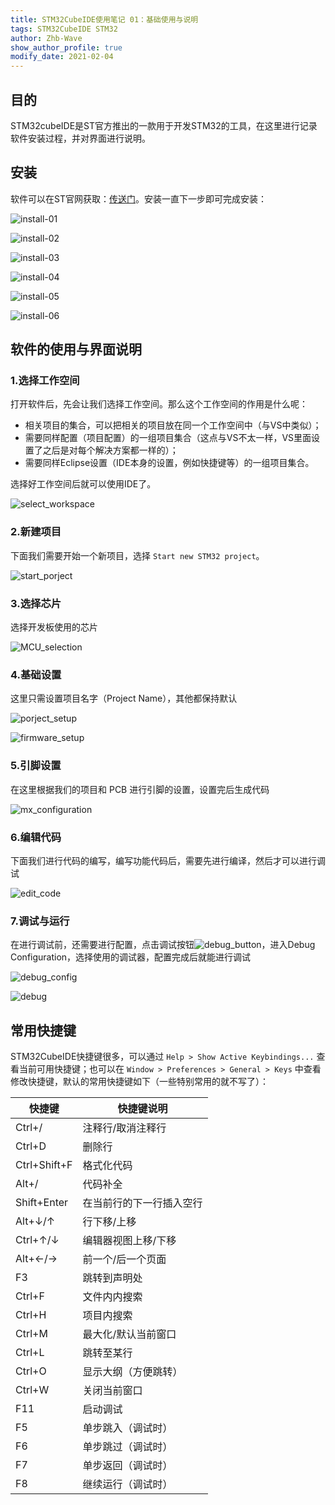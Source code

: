 ```yaml
---
title: STM32CubeIDE使用笔记 01：基础使用与说明
tags: STM32CubeIDE STM32
author: Zhb-Wave
show_author_profile: true
modify_date: 2021-02-04
---
```


## 目的

STM32cubeIDE是ST官方推出的一款用于开发STM32的工具，在这里进行记录软件安装过程，并对界面进行说明。

<!--more-->

## 安装

软件可以在ST官网获取：[传送门](https://www.st.com/content/st_com/en/products/development-tools/software-development-tools/stm32-software-development-tools/stm32-ides/stm32cubeide.html)。安装一直下一步即可完成安装：

![install-01](http://robofuture.net.cn/assets/images/STM32CubeIDE/install-01.png)

![install-02](http://robofuture.net.cn/assets/images/STM32CubeIDE/install-02.png)

![install-03](http://robofuture.net.cn/assets/images/STM32CubeIDE/install-03.png)

![install-04](http://robofuture.net.cn/assets/images/STM32CubeIDE/install-04.png)

![install-05](http://robofuture.net.cn/assets/images/STM32CubeIDE/install-05.png)

![install-06](http://robofuture.net.cn/assets/images/STM32CubeIDE/install-06.png)

## 软件的使用与界面说明

### 1.选择工作空间

打开软件后，先会让我们选择工作空间。那么这个工作空间的作用是什么呢：

- 相关项目的集合，可以把相关的项目放在同一个工作空间中（与VS中类似）；
- 需要同样配置（项目配置）的一组项目集合（这点与VS不太一样，VS里面设置了之后是对每个解决方案都一样的）；
- 需要同样Eclipse设置（IDE本身的设置，例如快捷键等）的一组项目集合。

选择好工作空间后就可以使用IDE了。

![select_workspace](http://robofuture.net.cn/assets/images/STM32CubeIDE/select_workspace.png)

### 2.新建项目

下面我们需要开始一个新项目，选择 `Start new STM32 project`。

![start_porject](http://robofuture.net.cn/assets/images/STM32CubeIDE/start_porject.png)

### 3.选择芯片

选择开发板使用的芯片

![MCU_selection](http://robofuture.net.cn/assets/images/STM32CubeIDE/MCU_selection.png)

### 4.基础设置

这里只需设置项目名字（Project Name），其他都保持默认

![porject_setup](http://robofuture.net.cn/assets/images/STM32CubeIDE/porject_setup.png)

![firmware_setup](http://robofuture.net.cn/assets/images/STM32CubeIDE/firmware_setup.png)

### 5.引脚设置

在这里根据我们的项目和 PCB 进行引脚的设置，设置完后生成代码

![mx_configuration](http://robofuture.net.cn/assets/images/STM32CubeIDE/mx_configuration.png)

### 6.编辑代码

下面我们进行代码的编写，编写功能代码后，需要先进行编译，然后才可以进行调试

![edit_code](http://robofuture.net.cn/assets/images/STM32CubeIDE/edit_code.png)

### 7.调试与运行

在进行调试前，还需要进行配置，点击调试按钮![debug_button](http://robofuture.net.cn/assets/images/STM32CubeIDE/debug_button.png)，进入Debug Configuration，选择使用的调试器，配置完成后就能进行调试

![debug_config](http://robofuture.net.cn/assets/images/STM32CubeIDE/debug_config.png)

![debug](http://robofuture.net.cn/assets/images/STM32CubeIDE/debug.png)

## 常用快捷键

STM32CubeIDE快捷键很多，可以通过 `Help > Show Active Keybindings...` 查看当前可用快捷键；也可以在 `Window > Preferences > General > Keys` 中查看修改快捷键，默认的常用快捷键如下（一些特别常用的就不写了）：

| 快捷键       | 快捷键说明               |
| ------------ | ------------------------ |
| Ctrl+/       | 注释行/取消注释行        |
| Ctrl+D       | 删除行                   |
| Ctrl+Shift+F | 格式化代码               |
| Alt+/        | 代码补全                 |
| Shift+Enter  | 在当前行的下一行插入空行 |
| Alt+↓/↑      | 行下移/上移              |
| Ctrl+↑/↓     | 编辑器视图上移/下移      |
| Alt+←/→      | 前一个/后一个页面        |
| F3           | 跳转到声明处             |
| Ctrl+F       | 文件内内搜索             |
| Ctrl+H       | 项目内搜索               |
| Ctrl+M       | 最大化/默认当前窗口      |
| Ctrl+L       | 跳转至某行               |
| Ctrl+O       | 显示大纲（方便跳转）     |
| Ctrl+W       | 关闭当前窗口             |
| F11          | 启动调试                 |
| F5           | 单步跳入（调试时）       |
| F6           | 单步跳过（调试时）       |
| F7           | 单步返回（调试时）       |
| F8           | 继续运行（调试时）       |
